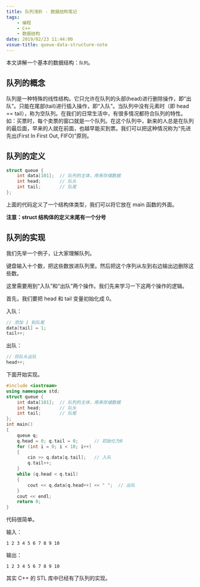 ```yaml
---
title: 队列浅析 - 数据结构笔记
tags: 
    - 编程
    - C++
    - 数据结构
date: 2019/02/23 11:44:00
vssue-title: queue-data-structure-note
---
```


本文讲解一个基本的数据结构：`队列`。

<!-- More --> <!-- more -->

## 队列的概念

队列是一种特殊的线性结构。它只允许在队列的头部(head)进行删除操作，即“出队”。只能在尾部(tail)进行插入操作，即“入队”。当队列中没有元素时（即 head == tail），称为空队列。在我们的日常生活中，有很多情况都符合队列的特性。如：买票时，每个卖票的窗口就是一个队列。在这个队列中，新来的人总是在队列的最后面，早来的人就在前面，也越早能买到票。我们可以把这种情况称为“先进先出(First In First Out, FIFO)”原则。

## 队列的定义

```cpp
struct queue {
    int data[101];  // 队列的主体，用来存储数据 
    int head;       // 队头
    int tail;       // 队尾
};
```

上面的代码定义了一个结构体类型，我们可以将它放在 main 函数的外面。

**注意：struct 结构体的定义末尾有一个分号**

## 队列的实现

我们先举一个例子，让大家理解队列。

键盘输入十个数，把这些数放进队列里。然后把这个序列从左到右边输出边删除这些数。

这里需要用到“入队”和“出队”两个操作。我们先来学习一下这两个操作的逻辑。

首先，我们要把 head 和 tail 变量初始化成 0。

入队：
```cpp
// 添加 1 到队尾
data[tail] = 1;
tail++;
```

出队：

```cpp
// 将队头出队
head++;
```

下面开始实现。

```cpp
#include <iostream>
using namespace std;
struct queue {
    int data[101];  // 队列的主体，用来存储数据 
    int head;       // 队头
    int tail;       // 队尾
};
int main()
{
	queue q;
	q.head = 0; q.tail = 0;      // 初始化为0
	for (int i = 0; i < 10; i++)
	{
		cin >> q.data[q.tail];   // 入队
		q.tail++;
	}
	while (q.head < q.tail)
	{
		cout << q.data[q.head++] << " ";  // 出队
	}
	cout << endl;
	return 0;
}
```

代码很简单。

输入：

```
1 2 3 4 5 6 7 8 9 10
```

输出：

```
1 2 3 4 5 6 7 8 9 10
```

其实 C++ 的 STL 库中已经有了队列的实现。